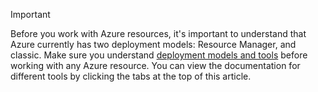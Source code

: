 > [!IMPORTANT]
> Before you work with Azure resources, it's important to understand that Azure currently has two deployment models: Resource Manager, and classic. Make sure you understand [deployment models and tools](../articles/azure-classic-rm.md) before working with any Azure resource. You can view the documentation for different tools by clicking the tabs at the top of this article.
> 
> 

